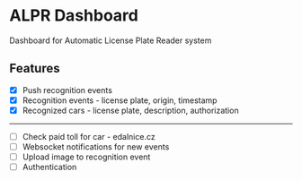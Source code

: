 # ALPR Dashboard

Dashboard for Automatic License Plate Reader system

## Features

- [x] Push recognition events
- [x] Recognition events - license plate, origin, timestamp
- [x] Recognized cars - license plate, description, authorization

---

- [ ] Check paid toll for car - edalnice.cz
- [ ] Websocket notifications for new events
- [ ] Upload image to recognition event
- [ ] Authentication